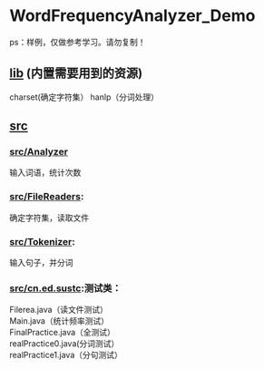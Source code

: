# WordFrequencyAnalyzer_Demo
ps：样例，仅做参考学习。请勿复制！
## [lib](https://github.com/GetOutOfTrouble/lib) (内置需要用到的资源)
charset(确定字符集）  hanlp（分词处理）
## [src](https://github.com/GetOutOfTrouble/src)
### [src/Analyzer](https://github.com/GetOutOfTrouble/src/Analyzer)
输入词语，统计次数 <br>
### [src/FileReaders](https://github.com/GetOutOfTrouble/src/FileReaders):
确定字符集，读取文件<br>
### [src/Tokenizer](https://github.com/GetOutOfTrouble/src/Tokenizer):
输入句子，并分词<br>
### [src/cn.ed.sustc](https://github.com/GetOutOfTrouble/WordFrequencyAnalyzer_Demo/tree/master/src/cn/edu/sustc):测试类：
Filerea.java（读文件测试）<br>
Main.java（统计频率测试）<br>
FinalPractice.java（全测试）<br>
realPractice0.java(分词测试）<br>
realPractice1.java（分句测试）<br>
